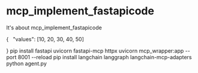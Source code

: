 # mcp_implement_fastapicode
It's about mcp_implement_fastapicode


{
  "values": [10, 20, 30, 40, 50]

}
pip install fastapi uvicorn fastapi-mcp httpx
uvicorn mcp_wrapper:app --port 8001 --reload
pip install langchain langgraph langchain-mcp-adapters
python agent.py


